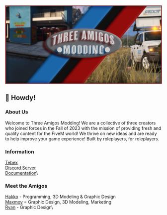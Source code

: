 ![](https://raw.githubusercontent.com/ThreeAmigosModding/ThreeAmigosModding/main/img/tam_banner.png)

## 👋 Howdy!

### About Us

Welcome to Three Amigos Modding! We are a collective of three creators who joined forces in the Fall of 2023 with the mission of providing fresh and quality content for the FiveM world!  We thrive on new ideas and are ready to help improve your game experience! Built by roleplayers, for roleplayers.

### Information
[Tebex](https://threeamigos.shop)\
[Discord Server](https://discord.gg/YzC4Du7WYm)\
[Documentation](https://docs.threeamigos.shop)\

### Meet the Amigos

[Hakko](https://github.com/hakkodevelopment) - Programming, 3D Modeling & Graphic Design\
[Maxmov](https://youtube.com/maxmov) = Graphic Design, 3D Modeling, Marketing\
[Ryan](https://discord.com/users/404062280456863745) - Graphic Design\
